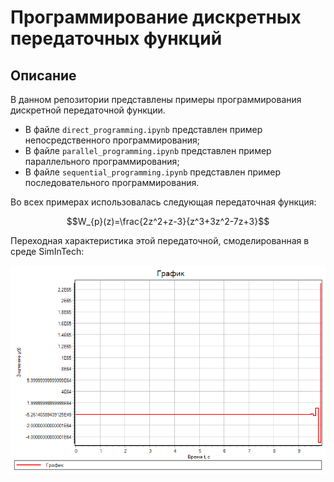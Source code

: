 # Программирование дискретных передаточных функций

## Описание 

В данном репозитории представлены примеры программирования дискретной передаточной функции.
 - В файле `direct_programming.ipynb` представлен пример непосредственного программирования; 
 - В файле `parallel_programming.ipynb` представлен пример параллельного программирования;
 - В файле `sequential_programming.ipynb` представлен пример последовательного программирования.

Во всех примерах использовалась следующая передаточная функция:
```math
W_{p}(z)=\frac{2z^2+z-3}{z^3+3z^2-7z+3}
```
Переходная характеристика этой передаточной, смоделированная в среде SimInTech: 

![Переходная характеристика](/transient_response.png)